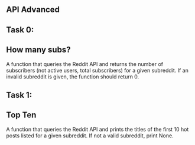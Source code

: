 ## API Advanced

## Task 0:
## How many subs?
A function that queries the Reddit API and returns the number of subscribers (not active users, total subscribers) for a given subreddit. If an invalid subreddit is given, the function should return 0.

## Task 1:
## Top Ten
A function that queries the Reddit API and prints the titles of the first 10 hot posts listed for a given subreddit. If not a valid subreddit, print None.
